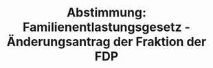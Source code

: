 ---
abstimmung:
  abstimmung: 3
  bundestagssitzung: 45
  legislaturperiode: 19
categories:
- Todo
data:
- title: Abstimmungsergebnis 20180704_3-data.pdf
  url: /res/2021-btw/abstimmungsergebnisse/20180704_3-data.pdf
- title: Abstimmungsergebnis 20180704_3_xls-data.xls
  url: /res/2021-btw/abstimmungsergebnisse/20180704_3_xls-data.xls
- title: Abstimmungsergebnis 20180704_3_xls-datacsv
  url: /res/2021-btw/abstimmungsergebnisse/csv/20180704_3_xls-datacsv
ergebnis:
  afd:
    enthaltung: 0
    gesamt: 92
    ja: 0
    nein: 82
    nichtabgegeben: 10
    ungueltig: 0
  bü90/gr:
    enthaltung: 0
    gesamt: 67
    ja: 58
    nein: 0
    nichtabgegeben: 9
    ungueltig: 0
  cdu/csu:
    enthaltung: 0
    gesamt: 246
    ja: 0
    nein: 234
    nichtabgegeben: 12
    ungueltig: 0
  die linke.:
    enthaltung: 0
    gesamt: 69
    ja: 58
    nein: 1
    nichtabgegeben: 10
    ungueltig: 0
  fdp:
    enthaltung: 0
    gesamt: 80
    ja: 0
    nein: 74
    nichtabgegeben: 6
    ungueltig: 0
  file: 20180704_3_xls-data.xls
  fraktionslos:
    enthaltung: 0
    gesamt: 2
    ja: 0
    nein: 1
    nichtabgegeben: 1
    ungueltig: 0
  spd:
    enthaltung: 0
    gesamt: 153
    ja: 0
    nein: 144
    nichtabgegeben: 9
    ungueltig: 0
layout: abstimmung
links:
- title: Link zu bundestag.de
  url: https://www.bundestag.de/parlament/plenum/abstimmung/abstimmung?id=552
preview: 'Deutscher Bundestag


  45. Sitzung des Deutschen Bundestages

  am Mittwoch, 4. Juli 2018


  Endgültiges Ergebnis der Namentlichen Abstimmung Nr. 3


  Änderungsantrag der Abgeordneten Heike Hänsel, Tobias Pflüger, Dr. Gesine Lötzsch,

  weiterer Abgeordneter und der Fraktion DIE LINKE.

  zu der zweiten Beratung des Gesetzentwurfs der Bundesregierung

  Entwurf eines Gesetzes über die Feststellung des Bundeshaushaltsplans für das

  Haushaltsjahr 2018 (Haushaltsgesetz 2018)

  hier: Einzelplan 14

  Geschäftsbereich des Bundesministeriums der Verteidigung

  Drs. 19/1700, 19/1701, 19/2413, 19/2424, 19/2425, 19/2426 und 19/3185'
tags:
- Todo
title: 'Abstimmung: Familienentlastungsgesetz - Änderungsantrag der Fraktion der FDP'
---